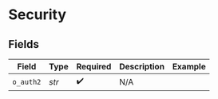 # Security


## Fields

| Field              | Type               | Required           | Description        | Example            |
| ------------------ | ------------------ | ------------------ | ------------------ | ------------------ |
| `o_auth2`          | *str*              | :heavy_check_mark: | N/A                |                    |